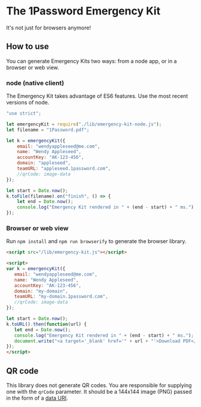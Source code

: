 # The 1Password Emergency Kit

It's not just for browsers anymore!

## How to use

You can generate Emergency Kits two ways: from a node app, or in a browser or web view.

### node (native client)

The Emergency Kit takes advantage of ES6 features. Use the most recent versions of node.


```javascript
"use strict";

let emergencyKit = require("./lib/emergency-kit-node.js");
let filename = "1Password.pdf";

let k = emergencyKit({
    email: "wendyappleseed@me.com",
    name: "Wendy Appleseed",
    accountKey: "AK-123-456",
    domain: "appleseed",
    teamURL: "appleseed.1password.com",
    //qrCode: image-data
});

let start = Date.now();
k.toFile(filename).on("finish", () => {
    let end = Date.now();
    console.log("Emergency Kit rendered in " + (end - start) + " ms.");
});
```

### Browser or web view

Run `npm install` and `npm run browserify` to generate the browser library.


 ```html
<script src="/lib/emergency-kit.js"></script>

<script>
var k = emergencyKit({
    email: "wendyappleseed@me.com",
    name: "Wendy Appleseed",
    accountKey: "AK-123-456",
    domain: "my-domain",
    teamURL: "my-domain.1password.com",
    //qrCode: image-data
});

let start = Date.now();
k.toURL().then(function(url) {
    let end = Date.now();
    console.log("Emergency Kit rendered in " + (end - start) + " ms.");
    document.write("<a target='_blank' href='" + url + "'>Download PDF</a>");
});
</script>
```

## QR code

This library does not generate QR codes. You are responsible for supplying one with the `qrCode` parameter. It should be a 144x144 image (PNG) passed in the form of a [data URI](https://developer.mozilla.org/en-US/docs/Web/HTTP/data_URIs).
